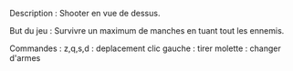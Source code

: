 Description : Shooter en vue de dessus.

But du jeu : Survivre un maximum de manches en tuant tout les ennemis.

Commandes :
z,q,s,d : deplacement
clic gauche : tirer
molette : changer d'armes
